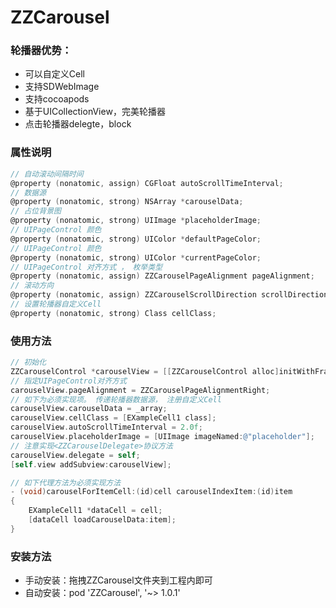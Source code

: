 # ZZCarousel

### 轮播器优势：

* 可以自定义Cell
* 支持SDWebImage
* 支持cocoapods
* 基于UICollectionView，完美轮播器
* 点击轮播器delegte，block

### 属性说明

``` objective-c
// 自动滚动间隔时间
@property (nonatomic, assign) CGFloat autoScrollTimeInterval;
// 数据源
@property (nonatomic, strong) NSArray *carouselData;
// 占位背景图
@property (nonatomic, strong) UIImage *placeholderImage;
// UIPageControl 颜色
@property (nonatomic, strong) UIColor *defaultPageColor;
// UIPageControl 颜色
@property (nonatomic, strong) UIColor *currentPageColor;
// UIPageControl 对齐方式 ， 枚举类型
@property (nonatomic, assign) ZZCarouselPageAlignment pageAlignment;
// 滚动方向
@property (nonatomic, assign) ZZCarouselScrollDirection scrollDirection;
// 设置轮播器自定义Cell
@property (nonatomic, strong) Class cellClass;
```

### 使用方法

```  objective-c
// 初始化
ZZCarouselControl *carouselView = [[ZZCarouselControl alloc]initWithFrame:CGRectMake(0, 0, self.view.frame.size.width, self.view.frame.size.height / 3)];
// 指定UIPageControl对齐方式
carouselView.pageAlignment = ZZCarouselPageAlignmentRight;
// 如下为必须实现项。 传递轮播器数据源， 注册自定义Cell
carouselView.carouselData = _array;
carouselView.cellClass = [EXampleCell1 class];
carouselView.autoScrollTimeInterval = 2.0f;
carouselView.placeholderImage = [UIImage imageNamed:@"placeholder"];
// 注意实现<ZZCarouselDelegate>协议方法
carouselView.delegate = self;
[self.view addSubview:carouselView];

// 如下代理方法为必须实现方法
- (void)carouselForItemCell:(id)cell carouselIndexItem:(id)item
{
    EXampleCell1 *dataCell = cell;
    [dataCell loadCarouselData:item];
}
```

### 安装方法

* 手动安装：拖拽ZZCarousel文件夹到工程内即可
* 自动安装：pod 'ZZCarousel', '~> 1.0.1'




